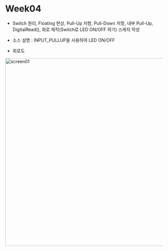 # Week04
* Switch 원리, Floating 현상, Pull-Up 저항, Pull-Down 저항, 내부 Pull-Up,  DigitalRead(), 회로 제작(Switch로 LED ON/OFF 하기) 스케치 작성

* 소스 설명 : INPUT_PULLUP을 사용하여 LED ON/OFF

* 회로도
<div>
<img width="600" alt="screen01" src="https://user-images.githubusercontent.com/1857075/53737146-0dab6700-3ecf-11e9-8c45-dc18ac296338.jpg">
</div>


